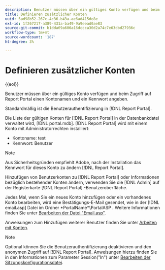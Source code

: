 ```yaml
---
description: Benutzer müssen über ein gültiges Konto verfügen und beim Zugriff auf Report Portal einen Kontonamen und ein Kennwort angeben.
title: Definieren zusätzlicher Konten
uuid: 5ad98b52-267c-4c36-b43a-ae6ad415de8e
exl-id: 1f267217-a389-431a-ba49-9a9eead0ae83
source-git-commit: b1dda69a606a16dccca30d2a74c7e63dbd27936c
workflow-type: tm+mt
source-wordcount: '187'
ht-degree: 3%

---
```


# Definieren zusätzlicher Konten

{{eol}}

Benutzer müssen über ein gültiges Konto verfügen und beim Zugriff auf Report Portal einen Kontonamen und ein Kennwort angeben.

Standardmäßig ist die Benutzerauthentifizierung in [!DNL Report Portal].

Die Liste der gültigen Konten für [!DNL Report Portal] in der Datenbankdatei verwaltet wird, [!DNL portal.mdb]. [!DNL Report Portal] wird mit einem Konto mit Administratorrechten installiert:

* Kontoname: test
* Kennwort: Benutzer

>[!NOTE]
>
>Aus Sicherheitsgründen empfiehlt Adobe, nach der Installation das Kennwort für dieses Konto zu ändern [!DNL Report Portal].

Hinzufügen von Benutzerkonten zu [!DNL Report Portal] oder Informationen bezüglich bestehender Konten ändern, verwenden Sie die [!DNL Admin] auf der Registerkarte [!DNL Report Portal] -Benutzeroberfläche.

Jedes Mal, wenn Sie ein neues Konto hinzufügen oder ein vorhandenes Konto bearbeiten, wird eine Bestätigungs-E-Mail gesendet, wie in der [!DNL email.asp] Datei im Ordner \*PortalName*\PortalASP . Weitere Informationen finden Sie unter [Bearbeiten der Datei &quot;Email.asp&quot;](../../../home/c-rpt-oview/c-install-rpt-port/t-email-file.md#task-d9f4f306d38e435aa7effab3d94f690b).

Anweisungen zum Hinzufügen weiterer Benutzer finden Sie unter [Arbeiten mit Konten](../../../home/c-rpt-oview/c-admin-rpt/c-work-accts/c-work-accts.md#concept-c933a1940bda4a3489d61d8af315e45d).

>[!NOTE]
>
>Optional können Sie die Benutzerauthentifizierung deaktivieren und den anonymen Zugriff auf [!DNL Report Portal]. Anweisungen hierzu finden Sie in den Informationen zum Parameter Session(&quot;In&quot;) unter [Bearbeiten der Sitzungskonfigurationsdatei](../../../home/c-rpt-oview/c-install-rpt-port/t-edit-sess-config-file.md#task-cf11c3a780bd4936afd3f64a6b30afc7).
